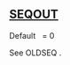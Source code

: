 ## [SEQOUT](https://help.hexagonmi.com/bundle/MSC_Nastran_2022.4/page/Nastran_Combined_Book/qrg/parameters/TOC.SEQOUT.xhtml)

Default    = 0

See  OLDSEQ .

